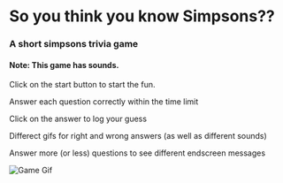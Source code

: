# So you think you know Simpsons??

### A short simpsons trivia game

#### Note: This game has sounds.

Click on the start button to start the fun.

Answer each question correctly within the time limit

Click on the answer to log your guess

Differect gifs for right and wrong answers (as well as different sounds)

Answer more (or less) questions to see different endscreen messages

![Game Gif](https://github.com/nosidam48/TriviaGame/blob/master/assets/images/Page%20Title.gif)


